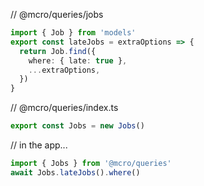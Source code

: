 // @mcro/queries/jobs

```ts
import { Job } from 'models'
export const lateJobs = extraOptions => {
  return Job.find({
    where: { late: true },
    ...extraOptions,
  })
}
```

// @mcro/queries/index.ts

```ts
export const Jobs = new Jobs()
```

// in the app...

```ts
import { Jobs } from '@mcro/queries'
await Jobs.lateJobs().where()
```
